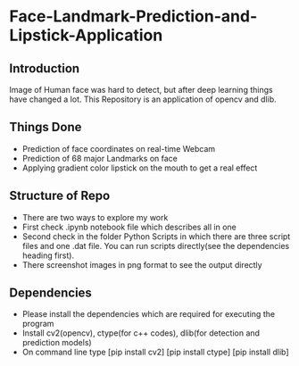 # Face-Landmark-Prediction-and-Lipstick-Application
## Introduction 
Image of Human face was hard to detect, but after deep learning things have changed a lot. This Repository is an application of opencv and dlib.

## Things Done
* Prediction of face coordinates on real-time Webcam
* Prediction of 68 major Landmarks on face
* Applying gradient color lipstick on the mouth to get a real effect

## Structure of Repo
* There are two ways to explore my work 
* First check .ipynb notebook file which describes all in one
* Second check in the folder Python Scripts in which there are three script files and one .dat file. You can run scripts directly(see the dependencies heading first).
* There screenshot images in png format to see the output directly

## Dependencies
* Please install the dependencies which are required for executing the program
* Install cv2(opencv), ctype(for c++ codes), dlib(for detection and prediction models)
* On command line type [pip install cv2] [pip install ctype] [pip install dlib]
